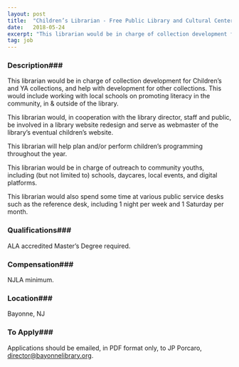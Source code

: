 ```yaml
---
layout: post
title:  "Children’s Librarian - Free Public Library and Cultural Center of Bayonne "
date:   2018-05-24
excerpt: "This librarian would be in charge of collection development for Children’s and YA collections, and help with development for other collections. This would include working with local schools on promoting literacy in the community, in & outside of the library. This librarian would, in cooperation with the library director, staff..."
tag: job
---
```


### Description###

This librarian would be in charge of collection development for Children’s and YA collections, and help with development for other collections. This would include working with local schools on promoting literacy in the community, in & outside of the library.

This librarian would, in cooperation with the library director, staff and public, be involved in a library website redesign and serve as webmaster of the library’s eventual children’s website. 

This librarian will help plan and/or perform children’s programming throughout the year. 

This librarian would be in charge of outreach to community youths, including (but not limited to) schools, daycares, local events, and digital platforms.

This librarian would also spend some time at various public service desks such as the reference desk, including 1 night per week and 1 Saturday per month. 





### Qualifications###

ALA accredited Master’s Degree required. 


### Compensation###

NJLA minimum.


### Location###

Bayonne, NJ 




### To Apply###

Applications should be emailed, in PDF format only, to JP Porcaro, director@bayonnelibrary.org. 





